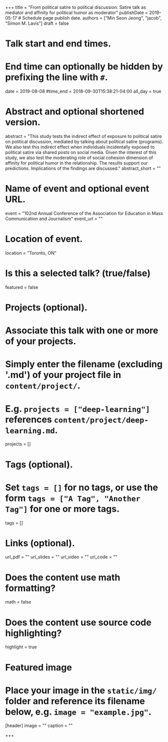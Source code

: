 +++
title = "From political satire to political discussion: Satire talk as mediator and affinity for political humor as moderator"
publishDate = 2019-05-17 # Schedule page publish date.
authors = ["Min Seon Jeong", "jacob", 
"Simon M. Lavis"]
draft = false

# Talk start and end times.
#   End time can optionally be hidden by prefixing the line with `#`.
date = 2019-08-08
#time_end = 2018-09-30T15:38:21-04:00
all_day = true

# Abstract and optional shortened version.
abstract = "This study tests the indirect effect of exposure to political satire on political discussion, mediated by talking about political satire (programs). We also test this indirect effect when individuals incidentally exposed to political satire via shared posts on social media. Given the interest of this study, we also test the moderating role of social cohesion dimension of affinity for political humor in the relationship. The results support our predictions. Implications of the findings are discussed."
abstract_short = ""

# Name of event and optional event URL.
event = "102nd Annual Conference of the Association for Education in Mass Communication and Journalism"
event_url = ""

# Location of event.
location = "Toronto, ON"

# Is this a selected talk? (true/false)
featured = false

# Projects (optional).
#   Associate this talk with one or more of your projects.
#   Simply enter the filename (excluding '.md') of your project file in `content/project/`.
#   E.g. `projects = ["deep-learning"]` references `content/project/deep-learning.md`.
projects = []

# Tags (optional).
#   Set `tags = []` for no tags, or use the form `tags = ["A Tag", "Another Tag"]` for one or more tags.
tags = []

# Links (optional).
url_pdf = ""
url_slides = ""
url_video = ""
url_code = ""

# Does the content use math formatting?
math = false

# Does the content use source code highlighting?
highlight = true

# Featured image
# Place your image in the `static/img/` folder and reference its filename below, e.g. `image = "example.jpg"`.
[header]
image = ""
caption = ""

+++
